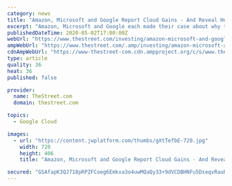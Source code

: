 ```yaml
---
category: news
title: "Amazon, Microsoft and Google Report Cloud Gains - And Reveal How They're Competing"
excerpt: "Amazon, Microsoft and Google each made their case about why they're poised to capture the remote work trend and the cloud services market in the longer term."
publishedDateTime: 2020-05-02T17:00:00Z
webUrl: "https://www.thestreet.com/investing/amazon-microsoft-and-google-report-cloud-gains-and-reveal-how-theyre-competing"
ampWebUrl: "https://www.thestreet.com/.amp/investing/amazon-microsoft-and-google-report-cloud-gains-and-reveal-how-theyre-competing"
cdnAmpWebUrl: "https://www-thestreet-com.cdn.ampproject.org/c/s/www.thestreet.com/.amp/investing/amazon-microsoft-and-google-report-cloud-gains-and-reveal-how-theyre-competing"
type: article
quality: 36
heat: 36
published: false

provider:
  name: TheStreet.com
  domain: thestreet.com

topics:
  - Google Cloud

images:
  - url: "https://content.jwplatform.com/thumbs/gXtTefbE-720.jpg"
    width: 720
    height: 406
    title: "Amazon, Microsoft and Google Report Cloud Gains - And Reveal How They're Competing"

secured: "GSAfapK3QJ718pRPZFCoeg6Emkxa3o4uwMQaQy33+9dVCDBHNFu5DseqvRauRk0l6HpntB5BDorlAjVFh5wolQo4YLMQCa92VKHq/yVdvnOJfpYyes/M2StNOW1TQjRHLX19Y9W8ktpHfCE/WfrjvJT7HWLkF/TbkH1FQfjOuNffDumcXE6m1Z2jyfjb1mblTH+t8BM69V+z8DGAPlgrHqvgBw2D4NOQi2PnWwjzMLtBzjWXsR03mqQuyoQDDYo5ijSli+bJ2NBmfOAyNXwz/uRRRStHljtNiiOxrXXnWwbnf2468NIaRjBmJBCj/ks7yskF9aj7qn7lOh1oeFhlXts/6nWiz29mJZlMp/pYdYYuD1+EQtr0YZzSUyNTPoygnhsqK/T4Ae62BdAQh+yqNI1Vmi17C4ln50KTEJxnHvwsgTqKt1tLFyzQSA0T/nrVQZ70WHvrx3UVHyYM3TUL3+miyAxtKmP18skwaFQiWZA=;6yCd0t1XoAod52prF6yj9A=="
---
```


